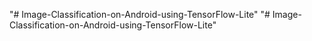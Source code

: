 "# Image-Classification-on-Android-using-TensorFlow-Lite" 
"# Image-Classification-on-Android-using-TensorFlow-Lite" 
